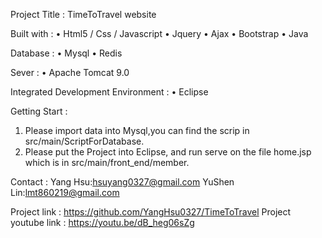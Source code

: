 Project Title : TimeToTravel website

Built with : 
  • Html5 / Css / Javascript
  • Jquery
  • Ajax
  • Bootstrap
  • Java
  
Database : 
  • Mysql
  • Redis
  
Sever : 
  • Apache Tomcat 9.0
  
Integrated Development Environment :
  • Eclipse
  
Getting Start :
1. Please import data into Mysql,you can find the scrip in src/main/ScriptForDatabase.
2. Please put the Project into Eclipse, and run serve on the file home.jsp which is in src/main/front_end/member.

Contact : 
Yang Hsu:hsuyang0327@gmail.com
YuShen Lin:lmt860219@gmail.com

Project link : https://github.com/YangHsu0327/TimeToTravel
Project youtube link : https://youtu.be/dB_heg06sZg
